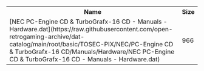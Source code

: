 <table>
<tr><th>Name</th><th>Size</th></tr>
<tr><td>
[NEC PC-Engine CD & TurboGrafx-16 CD - Manuals - Hardware.dat](https://raw.githubusercontent.com/open-retrogaming-archive/dat-catalog/main/root/basic/TOSEC-PIX/NEC/PC-Engine CD & TurboGrafx-16 CD/Manuals/Hardware/NEC PC-Engine CD & TurboGrafx-16 CD - Manuals - Hardware.dat)
</td><td>966</td></tr>
</table>
